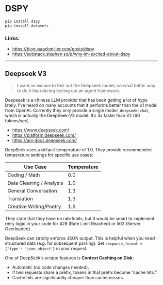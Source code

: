 
# DSPY




```bash
pip install dspy
pip install datasets
```



### Links:
- https://blog.isaacbmiller.com/posts/dspy
- https://substack.stephen.so/p/why-im-excited-about-dspy



---

## Deepseek V3

> I want an excuse to test out the Deepseek model, so what better way to do it than during testing out an agent framework.

Deepseek is a chinese LLM provider that has been getting a lot of hype lately. I've heard on many accounts that it performs better than the o1 model from OpenAI. Currently they only provide a single model, `deepseek-chat`, which is actually the DeepSeek-V3 model. It’s 3x faster than V2 (60 tokens/sec)

- https://www.deepseek.com/
- https://platform.deepseek.com/
- https://api-docs.deepseek.com/


DeepSeek uses a default temperature of 1.0. They provide recommended temperature settings for specific use cases:

| Use Case                 | Temperature |
|--------------------------|-------------|
| Coding / Math            | 0.0         |
| Data Cleaning / Analysis | 1.0         |
| General Conversation     | 1.3         |
| Translation              | 1.3         |
| Creative Writing/Poetry  | 1.5         |

They state that they have no rate limits, but it would be smart to implement retry logic in your code for 429 (Rate Limit Reached) or 503 (Server Overloaded).

DeepSeek can strictly enforce JSON output. This is helpful when you need structured data (e.g. for subsequent parsing). Set `response_format = {'type': 'json_object'}` in your request.

One of DeepSeek’s unique features is **Context Caching on Disk**:
- Automatic (no code changes needed).
- If two requests share a prefix, tokens in that prefix become “cache hits.”
- Cache hits are significantly cheaper than cache misses.